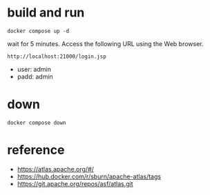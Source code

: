 
# build and run
```
docker compose up -d
```

wait for 5 minutes.
Access the following URL using the Web browser.
```
http://localhost:21000/login.jsp
```
* user: admin
* padd: admin


# down
```
docker compose down
```

# reference
* https://atlas.apache.org/#/
* https://hub.docker.com/r/sburn/apache-atlas/tags
* https://git.apache.org/repos/asf/atlas.git

